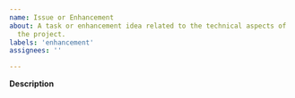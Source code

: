 ```yaml
---
name: Issue or Enhancement
about: A task or enhancement idea related to the technical aspects of
  the project.
labels: 'enhancement'
assignees: ''

---
```


**Description**

<!--What needs to be improved? What should be done? Has there been any related work
before? Any relevant links or material?
-->
